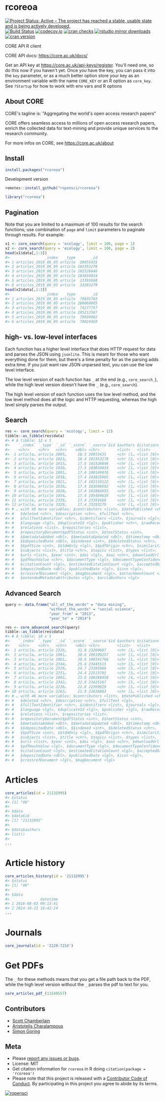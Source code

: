 rcoreoa
=======



[![Project Status: Active – The project has reached a stable, usable state and is being actively developed.](https://www.repostatus.org/badges/latest/active.svg)](https://www.repostatus.org/#active)
[![Build Status](https://travis-ci.org/ropensci/rcoreoa.svg?branch=master)](https://travis-ci.org/ropensci/rcoreoa)
[![codecov.io](https://codecov.io/github/ropensci/rcoreoa/coverage.svg?branch=master)](https://codecov.io/github/ropensci/rcoreoa?branch=master)
[![cran checks](https://cranchecks.info/badges/worst/rcoreoa)](https://cranchecks.info/pkgs/rcoreoa)
[![rstudio mirror downloads](https://cranlogs.r-pkg.org/badges/rcoreoa)](https://github.com/metacran/cranlogs.app)
[![cran version](https://www.r-pkg.org/badges/version/rcoreoa)](https://cran.r-project.org/package=rcoreoa)

CORE API R client

CORE API docs: https://core.ac.uk/docs/

Get an API key at https://core.ac.uk/api-keys/register. You'll need one, 
so do this now if you haven't yet. Once you have the key, you can pass it 
into the `key` parameter, or as a much better option store your key as an 
environment variable with the name `CORE_KEY` or an R option as `core_key`. 
See `?Startup` for how to work with env vars and R options

## About CORE

CORE's tagline is: "Aggregating the world's open access research papers"

CORE offers seamless access to millions of open access research papers, enrich
the collected data for text-mining and provide unique services to the research
community.

For more infos on CORE, see https://core.ac.uk/about

## Install


```r
install.packages("rcoreoa")
```

Development version


```r
remotes::install_github("ropensci/rcoreoa")
```


```r
library("rcoreoa")
```

## Pagination

Note that you are limited to a maximum of 100 results for the search functions;
use combination of `page` and `limit` parameters to paginate through results. 
For example:


```r
x1 <- core_search(query = 'ecology', limit = 100, page = 1)
x2 <- core_search(query = 'ecology', limit = 100, page = 2)
head(x1$data[,1:3])
#>                _index   _type       _id
#> 1 articles_2019_06_05 article  20955435
#> 2 articles_2019_06_05 article 102353278
#> 3 articles_2019_06_05 article 101526846
#> 4 articles_2019_06_05 article 103034034
#> 5 articles_2019_06_05 article  23391668
#> 6 articles_2019_06_05 article  33293279
head(x2$data[,1:3])
#>                _index   _type       _id
#> 1 articles_2019_06_05 article  79035703
#> 2 articles_2019_06_05 article 100060865
#> 3 articles_2019_06_05 article  74277757
#> 4 articles_2019_06_05 article 105212587
#> 5 articles_2019_06_05 article  79039982
#> 6 articles_2019_06_05 article  79024459
```

## high- vs. low-level interfaces

Each function has a higher level interface that does HTTP request for data and parses
the JSON using `jsonlite`. This is meant for those who want everything done for them,
but there's a time penalty for as the parsing adds extra time. If you just want raw JSON
unparsed text, you can use the low level interface.

The low level version of each function has `_` at the end (e.g., `core_search_`), while the
high level version doesn't have the `_` (e.g., `core_search`).

The high level version of each function uses the low level method, and the low level method
does all the logic and HTTP requesting, whereas the high level simply parses the output.

## Search


```r
res <- core_search(query = 'ecology', limit = 12)
tibble::as_tibble(res$data)
#> # A tibble: 12 x 5
#>    `_index` `_type` `_id` `_score` `_source`$id $authors $citations
#>    <chr>    <chr>   <chr>    <dbl> <chr>        <list>   <list>    
#>  1 article… article 2095…     18.5 20955435     <chr [1… <list [0]>
#>  2 article… article 1023…     18.4 102353278    <chr [2… <list [0]>
#>  3 article… article 1015…     17.5 101526846    <chr [1… <list [0]>
#>  4 article… article 1030…     17.5 103034034    <chr [1… <list [0]>
#>  5 article… article 1001…     17.4 100149076    <chr [1… <list [0]>
#>  6 article… article 1038…     17.4 103825965    <chr [1… <list [0]>
#>  7 article… article 1021…     17.4 102133122    <chr [1… <list [0]>
#>  8 article… article 1036…     17.4 103698692    <chr [1… <list [0]>
#>  9 article… article 1028…     17.4 102883655    <chr [1… <list [0]>
#> 10 article… article 1054…     17.4 105494635    <chr [1… <list [0]>
#> 11 article… article 2339…     17.4 23391668     <chr [1… <list [0]>
#> 12 article… article 3329…     17.4 33293279     <chr [1… <list [0]>
#> # … with 49 more variables: $contributors <list>, $datePublished <chr>,
#> #   $deleted <chr>, $description <chr>, $fullText <chr>,
#> #   $fullTextIdentifier <chr>, $identifiers <list>, $journals <lgl>,
#> #   $language <lgl>, $duplicateId <lgl>, $publisher <chr>, $rawRecordXml <chr>,
#> #   $relations <list>, $repositories <list>,
#> #   $repositoryDocument$pdfStatus <int>, $$textStatus <int>,
#> #   $$metadataAdded <dbl>, $$metadataUpdated <dbl>, $$timestamp <dbl>,
#> #   $$depositedDate <dbl>, $$indexed <int>, $$deletedStatus <chr>,
#> #   $$pdfSize <int>, $$tdmOnly <lgl>, $$pdfOrigin <chr>, $similarities <lgl>,
#> #   $subjects <list>, $title <chr>, $topics <list>, $types <list>,
#> #   $urls <list>, $year <int>, $doi <lgl>, $oai <chr>, $downloadUrl <chr>,
#> #   $pdfHashValue <chr>, $documentType <lgl>, $documentTypeConfidence <lgl>,
#> #   $citationCount <lgl>, $estimatedCitationCount <lgl>, $acceptedDate <lgl>,
#> #   $depositedDate <dbl>, $publishedDate <lgl>, $issn <lgl>,
#> #   $crossrefDocument <lgl>, $magDocument <lgl>, $attachmentCount <int>,
#> #   $extendedMetadataAttributes <lgl>, $orcidAuthors <lgl>
```

## Advanced Search


```r
query <- data.frame("all_of_the_words" = "data mining",
                    "without_the_words" = "social science",
                    "year_from" = "2013",
                    "year_to" = "2014")

res <- core_advanced_search(query)
tibble::as_tibble(res$data)
#> # A tibble: 10 x 5
#>    `_index` `_type` `_id` `_score` `_source`$id $authors $citations
#>    <chr>    <chr>   <chr>    <dbl> <chr>        <list>   <list>    
#>  1 article… article 2326…     31.0 23260687     <chr [1… <list [0]>
#>  2 article… article 1091…     30.6 109199257    <chr [1… <list [0]>
#>  3 article… article 1001…     30.6 100191766    <chr [1… <list [0]>
#>  4 article… article 2344…     25.4 23445515     <chr [3… <list [0]>
#>  5 article… article 2319…     24.7 23195960     <chr [3… <list [0]>
#>  6 article… article 2251…     24.4 22515702     <chr [3… <list [0]>
#>  7 article… article 1002…     23.6 100288450    <chr [4… <list [0]>
#>  8 article… article 2342…     22.9 23425167     <chr [3… <list [0]>
#>  9 article… article 2236…     22.8 22369029     <chr [3… <list [0]>
#> 10 article… article 2263…     21.9 22636883     <chr [1… <list [0]>
#> # … with 46 more variables: $contributors <list>, $datePublished <chr>,
#> #   $deleted <chr>, $description <chr>, $fullText <lgl>,
#> #   $fullTextIdentifier <chr>, $identifiers <list>, $journals <lgl>,
#> #   $language <lgl>, $duplicateId <lgl>, $publisher <lgl>, $rawRecordXml <chr>,
#> #   $relations <list>, $repositories <list>,
#> #   $repositoryDocument$pdfStatus <int>, $$textStatus <int>,
#> #   $$metadataAdded <dbl>, $$metadataUpdated <dbl>, $$timestamp <dbl>,
#> #   $$depositedDate <dbl>, $$indexed <int>, $$deletedStatus <chr>,
#> #   $$pdfSize <int>, $$tdmOnly <lgl>, $$pdfOrigin <chr>, $similarities <lgl>,
#> #   $subjects <list>, $title <chr>, $topics <list>, $types <list>,
#> #   $urls <list>, $year <int>, $doi <lgl>, $oai <chr>, $downloadUrl <chr>,
#> #   $pdfHashValue <lgl>, $documentType <lgl>, $documentTypeConfidence <lgl>,
#> #   $citationCount <lgl>, $estimatedCitationCount <lgl>, $acceptedDate <lgl>,
#> #   $depositedDate <dbl>, $publishedDate <lgl>, $issn <lgl>,
#> #   $crossrefDocument <lgl>, $magDocument <lgl>
```

# Articles


```r
core_articles(id = 21132995)
#> $status
#> [1] "OK"
#> 
#> $data
#> $data$id
#> [1] "21132995"
#> 
#> $data$authors
#> list()
#> 
...
```

# Article history


```r
core_articles_history(id = '21132995')
#> $status
#> [1] "OK"
#> 
#> $data
#>              datetime
#> 1 2016-08-03 00:13:41
#> 2 2014-10-22 16:42:14
...
```

# Journals


```r
core_journals(id = '2220-721X')
```

# Get PDFs

The `_` for these methods means that you get a file path back to the PDF, while the
high level version without the `_` parses the pdf to text for you.


```r
core_articles_pdf_(11549557)
```

## Contributors

* [Scott Chamberlain](https://github.com/sckott)
* [Aristotelis Charalampous](https://github.com/aresxs91)
* [Simon Goring](https://github.com/SimonGoring)

## Meta

* Please [report any issues or bugs](https://github.com/ropensci/rcoreoa/issues).
* License: MIT
* Get citation information for `rcoreoa` in R doing `citation(package = 'rcoreoa')`
* Please note that this project is released with a [Contributor Code of Conduct][coc]. By participating in this project you agree to abide by its terms.

[![ropensci](https://ropensci.org/public_images/github_footer.png)](https://ropensci.org)

[coc]: https://github.com/ropensci/rcoreoa/blob/master/CODE_OF_CONDUCT.md
